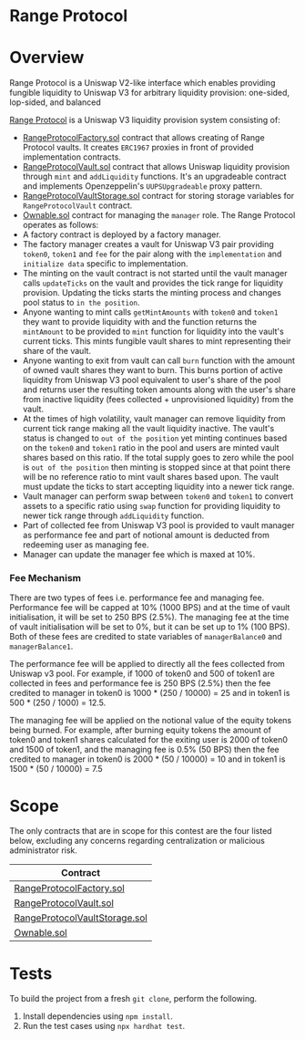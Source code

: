# Range Protocol

# Overview

Range Protocol is a Uniswap V2-like interface which enables providing fungible liquidity to Uniswap V3 for arbitrary liquidity provision: one-sided, lop-sided, and balanced

[Range Protocol](https://www.rangeprotocol.com/) is a Uniswap V3 liquidity provision system consisting of:
- [RangeProtocolFactory.sol](https://github.com/Range-Protocol/contracts/blob/master/contracts/RangeProtocolFactory.sol) contract that allows creating of Range Protocol vaults. It creates `ERC1967` proxies in front of provided implementation contracts.
- [RangeProtocolVault.sol](https://github.com/Range-Protocol/contracts/blob/master/contracts/RangeProtocolVault.sol) contract that allows Uniswap liquidity provision through `mint` and `addLiquidity` functions. It's an upgradeable contract and implements Openzeppelin's `UUPSUpgradeable` proxy pattern.
- [RangeProtocolVaultStorage.sol](https://github.com/Range-Protocol/contracts/blob/master/contracts/RangeProtocolVaultStorage.sol) contract for storing storage variables for `RangeProtocolVault` contract.
- [Ownable.sol](https://github.com/Range-Protocol/range-protocol-vault/blob/main/contracts/abstract/Ownable.sol) contract for managing the `manager` role.
The Range Protocol operates as follows:
- A factory contract is deployed by a factory manager.
- The factory manager creates a vault for Uniswap V3 pair providing `token0`, `token1` and `fee` for the pair along with the `implementation` and `initialize data` specific to implementation.
- The minting on the vault contract is not started until the vault manager calls `updateTicks` on the vault and provides the tick range for liquidity provision. Updating the ticks starts the minting process and changes pool status to `in the position`.
- Anyone wanting to mint calls `getMintAmounts` with `token0` and `token1` they want to provide liquidity with and the function returns the `mintAmount` to be provided to `mint` function for liquidity into the vault's current ticks. This mints fungible vault shares to mint representing their share of the vault.
- Anyone wanting to exit from vault can call `burn` function with the amount of owned vault shares they want to burn. This burns portion of active liquidity from Uniswap V3 pool equivalent to user's share of the pool and returns user the resulting token amounts along with the user's share from inactive liquidity (fees collected + unprovisioned liquidity) from the vault.
- At the times of high volatility, vault manager can remove liquidity from current tick range making all the vault liquidity inactive. The vault's status is changed to `out of the position` yet minting continues based on the `token0` and `token1` ratio in the pool and users are minted vault shares based on this ratio. If the total supply goes to zero while the pool is `out of the position` then minting is stopped since at that point there will be no reference ratio to mint vault shares based upon. The vault must update the ticks to start accepting liquidity into a newer tick range.
- Vault manager can perform swap between `token0` and `token1` to convert assets to a specific ratio using `swap` function for providing liquidity to newer tick range through `addLiquidity` function. 
- Part of collected fee from Uniswap V3 pool is provided to vault manager as performance fee and part of notional amount is deducted from redeeming user as managing fee.
- Manager can update the manager fee which is maxed at 10%.

### Fee Mechanism
There are two types of fees i.e. performance fee and managing fee. Performance fee will be capped at 10% (1000 BPS) and at the time of vault initialisation, it will be set to 250 BPS (2.5%). The managing fee at the time of vault initialisation will be set to 0%, but it can be set up to 1% (100 BPS). Both of these fees are credited to state variables of `managerBalance0` and `managerBalance1`.

The performance fee will be applied to directly all the fees collected from Uniswap v3 pool. For example, if 1000 of token0 and 500 of token1 are collected in fees and performance fee is 250 BPS (2.5%) then the fee credited to manager in token0 is 1000 * (250 / 10000) = 25 and in token1 is 500 * (250 / 1000) = 12.5.

The managing fee will be applied on the notional value of the equity tokens being burned. For example, after burning equity tokens the amount of token0 and token1 shares calculated for the exiting user is 2000 of token0 and 1500 of token1, and the managing fee is 0.5% (50 BPS) then the fee credited to manager in token0 is 2000 * (50 / 10000) = 10 and in token1 is 1500 * (50 / 10000) = 7.5

# Scope

The only contracts that are in scope for this contest are the four listed below, excluding any concerns regarding centralization or malicious administrator risk.

| Contract                                                                                                                        | 
|---------------------------------------------------------------------------------------------------------------------------------|
| [RangeProtocolFactory.sol](https://github.com/Range-Protocol/range-protocol-vault/blob/main/contracts/RangeProtocolFactory.sol) |
| [RangeProtocolVault.sol](https://github.com/Range-Protocol/range-protocol-vault/blob/main/contracts/RangeProtocolVault.sol)     |
| [RangeProtocolVaultStorage.sol](https://github.com/Range-Protocol/range-protocol-vault/blob/main/contracts/RangeProtocolVaultStorage.sol) |
| [Ownable.sol](https://github.com/Range-Protocol/range-protocol-vault/blob/main/contracts/abstract/Ownable.sol)                  |


# Tests

To build the project from a fresh `git clone`, perform the following.
1. Install dependencies using `npm install`.
2. Run the test cases using `npx hardhat test`.